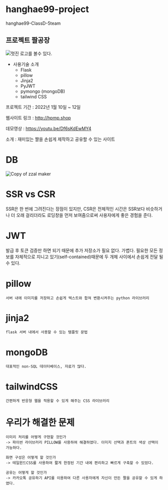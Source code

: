 # hanghae99-project
hanghae99-ClassD-5team

## 프로젝트 짤공장

![멋진 로고를 볼수 있다.](https://user-images.githubusercontent.com/89088205/149082819-1557bb6e-126f-4c81-afaa-83e1531585d1.jpg)

* 사용기술 소개
  * Flask 
  * pillow
  * Jinja2
  * PyJWT
  * pymongo (mongoDB)
  * tailwind CSS

프로젝트 기간 : 2022년 1월 10일 ~ 12일

웹사이트 링크 : http://hpmp.shop

데모영상 : https://youtu.be/Df6sKdEwMY4

소개 : 재미있는 짤을 손쉽게 제작하고 공유할 수 있는 사이트


# DB 
![Copy of zzal maker](https://user-images.githubusercontent.com/42686784/150622354-47789365-96a4-49ed-8bb7-c50cd4d517ba.png)



#  SSR vs CSR
SSR은 한 번에 그려진다는 장점이 있지만,
CSR은 전체적인 시간은 SSR보다 비슷하거나 더 오래 걸리더라도 로딩창을 먼저 보여줌으로써 사용자에게 좋은 경험을 준다.

#  JWT
발급 후 토큰 검증만 하면 되기 때문에 추가 저장소가 필요 없다. 가볍다.
필요한 모든 정보를 자체적으로 지니고 있기(self-contained)때문에 두 개체 사이에서 손쉽게 전달 될 수 있다.

#  pillow
    서버 내에 이미지를 저장하고 손쉽게 텍스트와 합쳐 변환시켜주는 python 라이브러리

#  jinja2
    flask 서버 내에서 사용할 수 있는 템플릿 문법

#  mongoDB
    대표적인 non-SQL 데이터베이스, 자료가 많다.

# tailwindCSS
    간편하게 반응형 웹을 적용할 수 있게 해주는 CSS 라이브러리
    
# 우리가 해결한 문제
    이미리 처리를 어떻게 구현할 것인가
    -> 파이썬 라이브러리 PILLOW를 사용하여 해결하였다. 이미지 선택과 폰트의 색상 선택이 가능하다.
    
    화면 구성은 어떻게 할 것인가
    -> 테일윈드CSS를 사용하여 짧게 한정된 기간 내에 편리하고 빠르게 구축할 수 있었다.
    
    공유는 어떻게 할 것인가
    -> 카카오톡 공유하기 API를 이용하여 다른 사용자에게 자신이 만든 짤을 공유할 수 있게 하였다.
    

